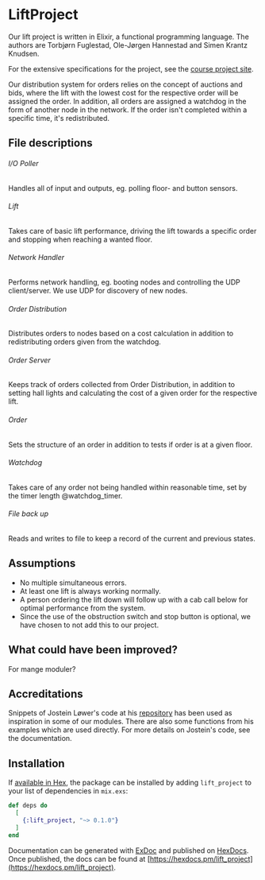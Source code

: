 # LiftProject
Our lift project is written in Elixir, a functional programming language. The authors are Torbjørn Fuglestad, Ole-Jørgen Hannestad and Simen Krantz Knudsen.

For the extensive specifications for the project, see the [course project site](https://github.com/TTK4145/Project).

Our distribution system for orders relies on the concept of auctions and bids, where the lift with the lowest cost for the respective order will be assigned the order. In addition, all orders are assigned a watchdog in the form of another node in the network. If the order isn't completed within a specific time, it's redistributed.

## File descriptions
###### I/O Poller
Handles all of input and outputs, eg. polling floor- and button sensors.
###### Lift
Takes care of basic lift performance, driving the lift towards a specific order and stopping when reaching a wanted floor.
###### Network Handler
Performs network handling, eg. booting nodes and controlling the UDP client/server. We use UDP for discovery of new nodes.
###### Order Distribution
Distributes orders to nodes based on a cost calculation in addition to redistributing orders given from the watchdog.
###### Order Server
Keeps track of orders collected from Order Distribution, in addition to setting hall lights and calculating the cost of a given order for the respective lift.
###### Order
Sets the structure of an order in addition to tests if order is at a given floor.
###### Watchdog
Takes care of any order not being handled within reasonable time, set by the timer length @watchdog_timer.
###### File back up
Reads and writes to file to keep a record of the current and previous states. 

## Assumptions
- No multiple simultaneous errors.
- At least one lift is always working normally.
- A person ordering the lift down will follow up with a cab call below for optimal performance from the system.
- Since the use of the obstruction switch and stop button is optional, we have chosen to not add this to our project.

## What could have been improved?
For mange moduler?

## Accreditations
Snippets of Jostein Løwer's code at his [repository](https://github.com/jostlowe/kokeplata) has been used as inspiration in some of our modules. There are also some functions from his examples which are used directly. For more details on Jostein's code, see the documentation.

## Installation
If [available in Hex](https://hex.pm/docs/publish), the package can be installed
by adding `lift_project` to your list of dependencies in `mix.exs`:

```elixir
def deps do
  [
    {:lift_project, "~> 0.1.0"}
  ]
end
```

Documentation can be generated with [ExDoc](https://github.com/elixir-lang/ex_doc)
and published on [HexDocs](https://hexdocs.pm). Once published, the docs can
be found at [https://hexdocs.pm/lift_project](https://hexdocs.pm/lift_project).
